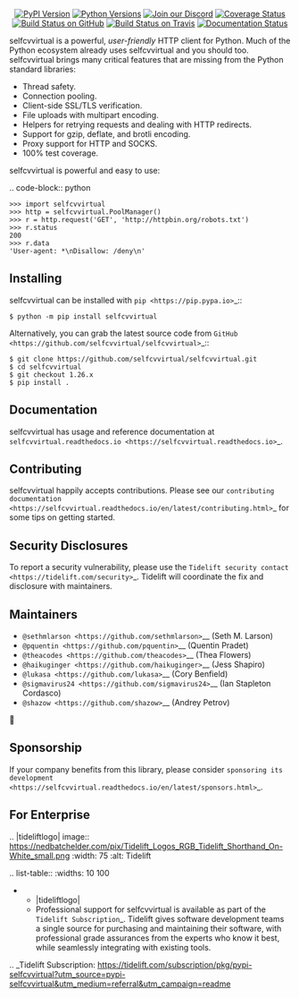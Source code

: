    <p align="center">
      <a href="https://pypi.org/project/selfcvvirtual"><img alt="PyPI Version" src="https://img.shields.io/pypi/v/selfcvvirtual.svg?maxAge=86400" /></a>
      <a href="https://pypi.org/project/selfcvvirtual"><img alt="Python Versions" src="https://img.shields.io/pypi/pyversions/selfcvvirtual.svg?maxAge=86400" /></a>
      <a href="https://discord.gg/CHEgCZN"><img alt="Join our Discord" src="https://img.shields.io/discord/756342717725933608?color=%237289da&label=discord" /></a>
      <a href="https://codecov.io/gh/selfcvvirtual/selfcvvirtual"><img alt="Coverage Status" src="https://img.shields.io/codecov/c/github/selfcvvirtual/selfcvvirtual.svg" /></a>
      <a href="https://github.com/selfcvvirtual/selfcvvirtual/actions?query=workflow%3ACI"><img alt="Build Status on GitHub" src="https://github.com/selfcvvirtual/selfcvvirtual/workflows/CI/badge.svg" /></a>
      <a href="https://travis-ci.org/selfcvvirtual/selfcvvirtual"><img alt="Build Status on Travis" src="https://travis-ci.org/selfcvvirtual/selfcvvirtual.svg?branch=master" /></a>
      <a href="https://selfcvvirtual.readthedocs.io"><img alt="Documentation Status" src="https://readthedocs.org/projects/selfcvvirtual/badge/?version=latest" /></a>
   </p>

selfcvvirtual is a powerful, *user-friendly* HTTP client for Python. Much of the
Python ecosystem already uses selfcvvirtual and you should too.
selfcvvirtual brings many critical features that are missing from the Python
standard libraries:

- Thread safety.
- Connection pooling.
- Client-side SSL/TLS verification.
- File uploads with multipart encoding.
- Helpers for retrying requests and dealing with HTTP redirects.
- Support for gzip, deflate, and brotli encoding.
- Proxy support for HTTP and SOCKS.
- 100% test coverage.

selfcvvirtual is powerful and easy to use:

.. code-block:: python

    >>> import selfcvvirtual
    >>> http = selfcvvirtual.PoolManager()
    >>> r = http.request('GET', 'http://httpbin.org/robots.txt')
    >>> r.status
    200
    >>> r.data
    'User-agent: *\nDisallow: /deny\n'


Installing
----------

selfcvvirtual can be installed with `pip <https://pip.pypa.io>`_::

    $ python -m pip install selfcvvirtual

Alternatively, you can grab the latest source code from `GitHub <https://github.com/selfcvvirtual/selfcvvirtual>`_::

    $ git clone https://github.com/selfcvvirtual/selfcvvirtual.git
    $ cd selfcvvirtual
    $ git checkout 1.26.x
    $ pip install .


Documentation
-------------

selfcvvirtual has usage and reference documentation at `selfcvvirtual.readthedocs.io <https://selfcvvirtual.readthedocs.io>`_.


Contributing
------------

selfcvvirtual happily accepts contributions. Please see our
`contributing documentation <https://selfcvvirtual.readthedocs.io/en/latest/contributing.html>`_
for some tips on getting started.


Security Disclosures
--------------------

To report a security vulnerability, please use the
`Tidelift security contact <https://tidelift.com/security>`_.
Tidelift will coordinate the fix and disclosure with maintainers.


Maintainers
-----------

- `@sethmlarson <https://github.com/sethmlarson>`__ (Seth M. Larson)
- `@pquentin <https://github.com/pquentin>`__ (Quentin Pradet)
- `@theacodes <https://github.com/theacodes>`__ (Thea Flowers)
- `@haikuginger <https://github.com/haikuginger>`__ (Jess Shapiro)
- `@lukasa <https://github.com/lukasa>`__ (Cory Benfield)
- `@sigmavirus24 <https://github.com/sigmavirus24>`__ (Ian Stapleton Cordasco)
- `@shazow <https://github.com/shazow>`__ (Andrey Petrov)

👋


Sponsorship
-----------

If your company benefits from this library, please consider `sponsoring its
development <https://selfcvvirtual.readthedocs.io/en/latest/sponsors.html>`_.


For Enterprise
--------------

.. |tideliftlogo| image:: https://nedbatchelder.com/pix/Tidelift_Logos_RGB_Tidelift_Shorthand_On-White_small.png
   :width: 75
   :alt: Tidelift

.. list-table::
   :widths: 10 100

   * - |tideliftlogo|
     - Professional support for selfcvvirtual is available as part of the `Tidelift
       Subscription`_.  Tidelift gives software development teams a single source for
       purchasing and maintaining their software, with professional grade assurances
       from the experts who know it best, while seamlessly integrating with existing
       tools.

.. _Tidelift Subscription: https://tidelift.com/subscription/pkg/pypi-selfcvvirtual?utm_source=pypi-selfcvvirtual&utm_medium=referral&utm_campaign=readme
